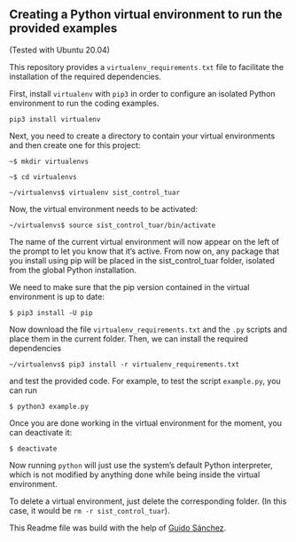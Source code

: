 ## Creating a Python virtual environment to run the provided examples
(Tested with Ubuntu 20.04)

This repository provides a `virtualenv_requirements.txt` file to facilitate the installation of the required dependencies.

First, install `virtualenv` with `pip3` in order to configure an isolated Python environment to run the coding examples. 

`pip3 install virtualenv`

Next, you need to create a directory to contain your virtual environments and then create one for this project:
```
~$ mkdir virtualenvs

~$ cd virtualenvs

~/virtualenvs$ virtualenv sist_control_tuar
```

Now, the virtual environment needs to be activated:

`~/virtualenvs$ source sist_control_tuar/bin/activate`

The name of the current virtual environment will now appear on the left of the prompt to let you know that it’s active. From now on, any package that you install using pip will be placed in the sist_control_tuar folder, isolated from the global Python installation.

We need to make sure that the pip version contained in the virtual environment is up to date:

`$ pip3 install -U pip`

Now download the file `virtualenv_requirements.txt` and the `.py` scripts and place them in the current folder. Then, we can install the required dependencies

`~/virtualenvs$ pip3 install -r virtualenv_requirements.txt`

and test the provided code. For example, to test the script `example.py`, you can run

`$ python3 example.py`

Once you are done working in the virtual environment for the moment, you can deactivate it:

`$ deactivate`

Now running `python` will just use the system’s default Python interpreter, which is not modified by anything done while being inside the virtual environment.

To delete a virtual environment, just delete the corresponding folder. (In this case, it would be `rm -r sist_control_tuar`).

This Readme file was build with the help of [Guido Sánchez](https://github.com/gmsanchez).
